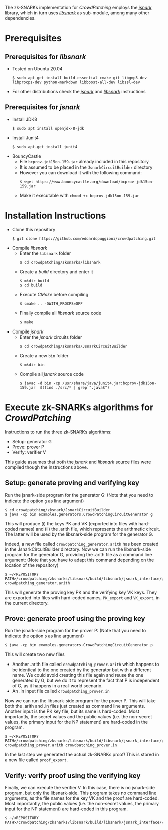 The zk-SNARKs implementation for _CrowdPatching_ employs the [_jsnark_](https://github.com/akosba/jsnark) library, which in turn uses [_libsnark_](https://github.com/scipr-lab/libsnark) as sub-module, among many other dependencies.

# Prerequisites

## Prerequisites for _libsnark_

- Tested on Ubuntu 20.04
    ```
    $ sudo apt-get install build-essential cmake git libgmp3-dev libprocps-dev python-markdown libboost-all-dev libssl-dev
    ```
- For other distributions check the [_jsnark_](https://github.com/akosba/jsnark#prerequisites) and [_libsnark_](https://github.com/scipr-lab/libsnark#dependencies) instructions

## Prerequisites for _jsnark_

- Install JDK8
    ```
    $ sudo apt install openjdk-8-jdk
    ```
- Install Junit4
    ```
    $ sudo apt-get install junit4
    ```
- BouncyCastle
    - File `bcprov-jdk15on-159.jar` already included in this repository
    - It is assumed to be placed in the `JsnarkCircuitBuilder` directory
    - However you can download it with the following command:
        ``` 
        $ wget https://www.bouncycastle.org/download/bcprov-jdk15on-159.jar
        ``` 
    - Make it executable with `chmod +x bcprov-jdk15on-159.jar`

# Installation Instructions

- Clone this repository
    ```
    $ git clone https://github.com/edoardopuggioni/crowdpatching.git
    ```
- Compile _libsnark_
    - Enter the `libsnark` folder
        ```
        $ cd crowdpatching/zksnarks/libsnark
        ```
    - Create a _build_ directory and enter it
        ```
        $ mkdir build
        $ cd build
        ```
    - Execute _CMake_ before compiling
        ```
        $ cmake .. -DWITH_PROCPS=OFF
        ```
    - Finally compile all _libsnark_ source code
        ```
        $ make
        ```
- Compile _jsnark_
    - Enter the _jsnark_ circuits folder
        ```
        $ cd crowdpatching/zksnarks/JsnarkCircuitBuilder
        ```
    - Create a new `bin` folder
        ```
        $ mkdir bin
        ```
    - Compile all _jsnark_ source code
        ```
        $ javac -d bin -cp /usr/share/java/junit4.jar:bcprov-jdk15on-159.jar  $(find ./src/* | grep ".java$")
        ```
# Execute zk-SNARKs algorithms for _CrowdPatching_

Instructions to run the three zk-SNARKs algorithms:
- Setup: generator G
- Prove: prover P
- Verify: verifier V

This guide assumes that both the _jsnark_ and _libsnark_ source files were compiled though the instructions above.

## Setup: generate proving and verifying key

Run the jsnark-side program for the generator G:
(Note that you need to indicate the option `g` as line argument)

```
$ cd crowdpatching/zksnark/JsnarkCircuitBuilder
$ java -cp bin examples.generators.CrowdPatchingCircuitGenerator g
```

This will produce (i) the keys PK and VK (exported into files with hard-coded names) and (ii) the .arith file, which represents the arithmetic circuit. The latter will be used by the libsnark-side program for the generator G.

Indeed, a new file called `crowdpatching_generator.arith` has been created in the JsnarkCircuitBuilder directory. Now we can run the libsnark-side program for the generator G, providing the .arith file as a command line argument:
(Note that you have to adapt this command depending on the location of the repository)

```
$ ~/<REPOSITORY PATH>/crowdpatching/zksnarks/libsnark/build/libsnark/jsnark_interface/generator crowdpatching_generator.arith
```

This will generate the proving key PK and the verifying key VK keys. They are exported into files with hard-coded names, `PK_export` and `VK_export`, in the current directory.

## Prove: generate proof using the proving key

Run the jsnark-side program for the prover P:
(Note that you need to indicate the option `p` as line argument)

```
$ java -cp bin examples.generators.CrowdPatchingCircuitGenerator p
```

This will create two new files
- Another .arith file called `crowdpatching_prover.arith` which happens to be identical to the one created by the generator but with a different name. We could avoid creating this file again and reuse the one generated by G, but we do it to represent the fact that P is independent of G, as it happens in a real-world scenario.
- An .in input file called `crowdpatching_prover.in`

Now we can run the libsnark-side program for the prover P. This will take both the .arith and .in files just created as command line arguments. Another input is the PK key file, but its name is hard-coded. Most importantly, the secret values and the public values (i.e. the non-secret values, the primary input for the NP statement) are hard-coded in the program.

```
$ ~/<REPOSITORY PATH>/crowdpatching/zksnarks/libsnark/build/libsnark/jsnark_interface/prover crowdpatching_prover.arith crowdpatching_prover.in
```

In the last step we generated the actual zk-SNARKs proof! This is stored in a new file called `proof_export`.

## Verify: verify proof using the verifying key

Finally, we can execute the verifier V. In this case, there is no jsnark-side program, but only the libsnark-side. This program takes no command line arguments, as the file names for the key VK and the proof are hard-coded. Most importantly, the public values (i.e. the non-secret values, the primary input for the NP statement) are hard-coded in this program.

```
$ ~/<REPOSITORY PATH>/crowdpatching/zksnarks/libsnark/build/libsnark/jsnark_interface/verifier
```